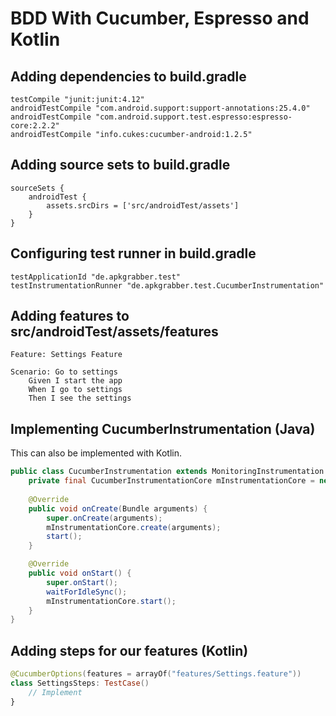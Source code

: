BDD With Cucumber, Espresso and Kotlin
====================

Adding dependencies to build.gradle
---------------------
```Gradle
testCompile "junit:junit:4.12"
androidTestCompile "com.android.support:support-annotations:25.4.0"
androidTestCompile "com.android.support.test.espresso:espresso-core:2.2.2"
androidTestCompile "info.cukes:cucumber-android:1.2.5"
```

Adding source sets to build.gradle
---------------------
```Gradle
sourceSets {
    androidTest {
        assets.srcDirs = ['src/androidTest/assets']
    }
}
```

Configuring test runner in build.gradle
---------------------
```Gradle
testApplicationId "de.apkgrabber.test"
testInstrumentationRunner "de.apkgrabber.test.CucumberInstrumentation"
```

Adding features to src/androidTest/assets/features
---------------------
```Gherkin
Feature: Settings Feature

Scenario: Go to settings
    Given I start the app
    When I go to settings
    Then I see the settings
```

Implementing CucumberInstrumentation (Java)
---------------------
This can also be implemented with Kotlin.
```Java
public class CucumberInstrumentation extends MonitoringInstrumentation {
	private final CucumberInstrumentationCore mInstrumentationCore = new CucumberInstrumentationCore(this);
	
	@Override
	public void onCreate(Bundle arguments) {
		super.onCreate(arguments);
		mInstrumentationCore.create(arguments);
		start();
	}

	@Override
	public void onStart() {
		super.onStart();
		waitForIdleSync();
		mInstrumentationCore.start();
	}
}
```

Adding steps for our features (Kotlin)
---------------------
```Kotlin
@CucumberOptions(features = arrayOf("features/Settings.feature"))
class SettingsSteps: TestCase() 
    // Implement
}
```